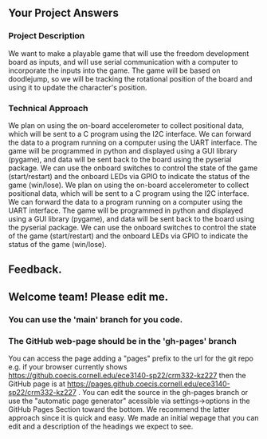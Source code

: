 ## Your Project Answers

### Project Description

We want to make a playable game that will use the freedom development board as inputs, and will use serial communication with a computer to incorporate the inputs into the game. The game will be based on doodlejump, so we will be tracking the rotational position of the board and using it to update the character's position. 
### Technical Approach

We plan on using the on-board accelerometer to collect positional data, which will be sent to a C program using the I2C interface. We can forward the data to a program running on a computer using the UART interface. The game will be programmed in python and displayed using a GUI library (pygame), and data will be sent back to the board using the pyserial package. We can use the onboard switches to control the state of the game (start/restart) and the onboard LEDs via GPIO to indicate the status of the game (win/lose).
We plan on using the on-board accelerometer to collect positional data, which will be sent to a C program using the I2C interface. We can forward the data to a program running on a computer using the UART interface. The game will be programmed in python and displayed using a GUI library (pygame), and data will be sent back to the board using the pyserial package. We can use the onboard switches to control the state of the game (start/restart) and the onboard LEDs via GPIO to indicate the status of the game (win/lose).

## Feedback.

## Welcome team! Please edit me.
### You can use the 'main' branch for you code.
### The GitHub web-page should be in the 'gh-pages' branch
You can access the page adding a "pages" prefix to the url for the git repo e.g. if your browser currently shows https://github.coecis.cornell.edu/ece3140-sp22/crm332-kz227 then the GitHub page is at https://pages.github.coecis.cornell.edu/ece3140-sp22/crm332-kz227 . You can edit the source in the gh-pages branch or use the "automatic page generator" acessible via settings->options in the GitHub Pages Section toward the bottom. We recommend the latter approach since it is quick and easy. We made an initial wepage that you can edit and a description of the headings we expect to see.
